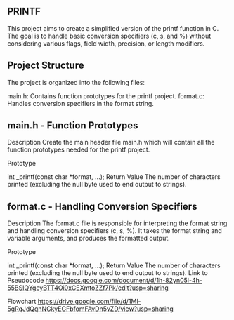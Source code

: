 ## PRINTF
This project aims to create a simplified version of the printf function in C. The goal is to handle basic conversion specifiers (c, s, and %) without considering various flags, field width, precision, or length modifiers.

## Project Structure
The project is organized into the following files:

main.h: Contains function prototypes for the printf project.
format.c: Handles conversion specifiers in the format string.
## main.h - Function Prototypes
Description
Create the main header file main.h which will contain all the function prototypes needed for the printf project.

Prototype

int _printf(const char *format, ...);
Return Value
The number of characters printed (excluding the null byte used to end output to strings).
## format.c - Handling Conversion Specifiers
Description
The format.c file is responsible for interpreting the format string and handling conversion specifiers (c, s, %). It takes the format string and variable arguments, and produces the formatted output.

Prototype

int _printf(const char *format, ...);
Return Value
The number of characters printed (excluding the null byte used to end output to strings).
Link to Pseudocode
https://docs.google.com/document/d/1h-82yn05l-4h-55BSlQYgeyBTT4Oi0xCEXmtoZZf7Pk/edit?usp=sharing

Flowchart
https://drive.google.com/file/d/1Ml-5gRqJdQqnNCkyEGFbfomFAvDn5vZD/view?usp=sharing
